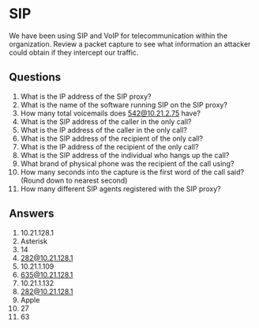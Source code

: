 # SIP
We have been using SIP and VoIP for telecommunication within the organization. Review a packet capture to see what information an attacker could obtain if they intercept our traffic.

## Questions
1. What is the IP address of the SIP proxy?
2. What is the name of the software running SIP on the SIP proxy?
3. How many total voicemails does 542@10.21.2.75 have?
4. What is the SIP address of the caller in the only call?
5. What is the IP address of the caller in the only call?
6. What is the SIP address of the recipient of the only call?
7. What is the IP address of the recipient of the only call?
8. What is the SIP address of the individual who hangs up the call?
9. What brand of physical phone was the recipient of the call using?
10. How many seconds into the capture is the first word of the call said? (Round down to nearest second)
11. How many different SIP agents registered with the SIP proxy?

## Answers
1. 10.21.128.1
2. Asterisk
3. 14
4. 282@10.21.128.1
5. 10.21.1.109
6. 635@10.21.128.1
7. 10.21.1.132
8. 282@10.21.128.1
9. Apple
10. 27
11. 63
